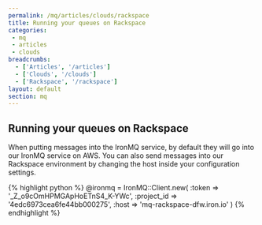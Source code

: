 ```yaml
---
permalink: /mq/articles/clouds/rackspace
title: Running your queues on Rackspace
categories:
 - mq
 - articles
 - clouds
breadcrumbs:
  - ['Articles', '/articles']
  - ['Clouds', '/clouds']
  - ['Rackspace', '/rackspace']
layout: default
section: mq
---
```


## Running your queues on Rackspace

When putting messages into the IronMQ service, by default they will go into our IronMQ service on AWS. You
can also send messages into our Rackspace environment by changing the host inside your configuration settings.

{% highlight python %}
@ironmq = IronMQ::Client.new(
  :token => '_Z_o9cOmHPMGApHoETnS4_K-YWc',
  :project_id => '4edc6973cea6fe44bb000275',
  :host => 'mq-rackspace-dfw.iron.io'
)
{% endhighlight %}